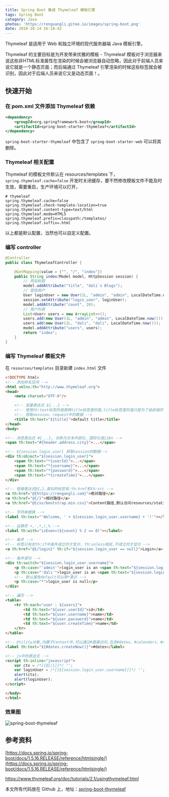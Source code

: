 ```yaml
---
title: Spring Boot 集成 Thymeleaf 模板引擎
tags: Spring Boot
category: Java
photos: 'https://renguangli.gitee.io/images/spring-boot.png'
date: 2018-10-14 16:18:42
---
```


Thymeleaf 是适用于 Web 和独立环境的现代服务器端 Java 模板引擎。

<!-- more -->

Thymeleaf 的主要目标是为开发带来优雅的模板 - Thymeleaf 模板对于浏览器来说这些非HTML标准属性在渲染的时候会被浏览器自动忽略，因此对于前端人员来说它就是一个静态页面；而后端通过 Thymeleaf 引擎渲染的时候这些标签就会被识别，因此对于后端人员来说它又是动态页面！。



## 快速开始

### 在 pom.xml 文件添加 Thymeleaf 依赖

```xml
<dependency>
    <groupId>org.springframework.boot</groupId>
    <artifactId>spring-boot-starter-thymeleaf</artifactId>
</dependency>
```

`spring-boot-starter-thymeleaf` 中包含了 `spring-boot-starter-web` 可以将其删除。

### Thymeleaf 相关配置

Thymeleaf 的模板文件默认在 resources/templates 下，`spring.thymeleaf.cache=false` 开发时关闭缓存，要不然修改模板文件不能及时生效，需要重启，生产环境可以打开，

```properties
# thymeleaf
spring.thymeleaf.cache=false
spring.thymeleaf.check-template-location=true
spring.thymeleaf.content-type=text/html
spring.thymeleaf.mode=HTML5
spring.thymeleaf.prefix=classpath:/templates/
spring.thymeleaf.suffix=.html
```
以上都是默认配置，当然也可以自定义配置。

### 编写 controller

```java
@Controller
public class ThymeleafController {

    @GetMapping(value = {"", "/", "index"})
    public String index(Model model, HttpSession session) {
        // 网站标题
        model.addAttribute("title", "dali`s Blogs");
        // 登陆用户
        User loginUser = new User(2L, "admin", "admin", LocalDateTime.now());
        session.setAttribute("login_user", loginUser);
        model.addAttribute("count", 20);
        // 用户列表
        List<User> users = new ArrayList<>();
        users.add(new User(1L, "admin", "admin", LocalDateTime.now()));
        users.add(new User(2L, "dali", "dali", LocalDateTime.now()));
        model.addAttribute("users", users);
        return "index";
    }
}
```

### 编写 Thymeleaf 模板文件

在 `resources/templates` 目录新建 `index.html` 文件

```html
<!DOCTYPE html>
<!-- 添加命名空间 -->
<html xmlns:th="http://www.thymeleaf.org">
<head>
    <meta charset="UTF-8"/>

    <!-- 变量表达式 ${...} -->
    <!-- 使用th:text标签的值替换title标签里的值,title标签里的值只是为了给前端开发时做展示用的.这样很好的做到了前后端分离 -->
    <!-- 获取session、request中的数据 -->
    <title th:text="${title}">default title</title>
</head>
<body>

<!-- 消息表达式 #{...}, 也称为文本外部化、国际化或i18n -->
<span th:text="#{header.address.city}">...</span>

<!-- ${session.login_user} 获取session的数据-->
<div th:object="${session.login_user}">
    <span th:text="*{userId}">...</span>
    <span th:text="*{username}">...</span>
    <span th:text="*{password}">...</span>
    <span th:text="*{createTime}">...</span>
</div>

<!-- 链接表达式@{…},类似的标签有:th:href和th:src -->
<a th:href="@{https://rengangli.com}">绝对路径</a>
<a th:href="@{/}">相对路径</a>
<a th:href="@{css/bootstrap.min.css}">Content路径,默认访问resources/static下的css文件夹</a>

<!-- 字符串替换 -->
<label th:text="'Welcome, ' + ${session.login_user.username} + '!'"></label>

<!-- 运算符 +,-,*,/,% -->
<label th:with="isEven=(${count} % 2 == 0)"></label>

<!-- 条件 -->
<!-- 标签只有在th:if中条件成立时才显示, th:unless相反,不成立时才显示 -->
<a th:href="@{/login}" th:if="${session.login_user == null}">Login</a>

<!-- 条件语句 -->
<div th:switch="${session.login_user.username}">
    <p th:case="'admin'">login_user is an <span th:text="${session.login_user.username}"></span></p>
    <p th:case="'dali'">login_user is an <span th:text="${session.login_user.username}"></span></p>
    <!-- 默认属性default可以用*表示 -->
    <p th:case="*">login_user is null</p>
</div>

<!-- 遍历 -->
<table>
    <tr th:each="user : ${users}">
        <td th:text="${user.userId}">id</td>
        <td th:text="${user.username}">name</td>
        <td th:text="${user.password}">name</td>
        <td th:text="${user.createTime}">name</td>
    </tr>
</table>

<!-- Utility对象,内置于Context中,可以通过#直接访问,包含#dates、#calendars、#numbers、#strings... -->
<label th:text="${#dates.createNow()}">#dates</label>

<!-- js中的表达式 -->
<script th:inline="javascript">
    var ctx = /*[[@{/}]]*/ '';
    var loginUser = /*[[${session.login_user.username}]]*/ '';
    alert(ctx);
    alert(loginUser);
</script>

</body>
</html>
```

### 效果图

![spring-boot-thymeleaf](https://renguangli.gitee.io/images/spring-boot/spring-boot-thymeleaf.jpg)

## 参考资料

[https://docs.spring.io/spring-boot/docs/1.5.16.RELEASE/reference/htmlsingle/](https://docs.spring.io/spring-boot/docs/1.5.16.RELEASE/reference/htmlsingle/)

<https://www.thymeleaf.org/doc/tutorials/2.1/usingthymeleaf.html>

本文所有代码放在 Github 上，地址：[spring-boot-thymeleaf](https://github.com/renguangli/spring-boot-samples/tree/master/spring-boot-thymeleaf)
